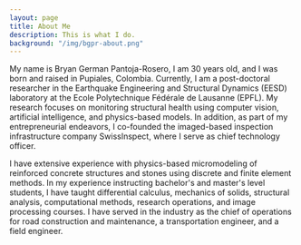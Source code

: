 ```yaml
---
layout: page
title: About Me
description: This is what I do.
background: "/img/bgpr-about.png"
---
```


My name is Bryan German Pantoja-Rosero, I am 30 years old, and I was born and
raised in Pupiales, Colombia. Currently, I am a post-doctoral researcher in the Earthquake
Engineering and Structural Dynamics (EESD) laboratory at the Ecole Polytechnique
Fédérale de Lausanne (EPFL). My research focuses on monitoring structural health
using computer vision, artificial intelligence, and physics-based models. In
addition, as part of my entrepreneurial endeavors, I co-founded the imaged-based
inspection infrastructure company SwissInspect, where I serve as chief
technology officer.

I have extensive experience with physics-based micromodeling
of reinforced concrete structures and stones using discrete and finite element
methods. In my experience instructing bachelor's and master's level students, I
have taught differential calculus, mechanics of solids, structural analysis,
computational methods, research operations, and image processing courses. I have
served in the industry as the chief of operations for road construction and
maintenance, a transportation engineer, and a field engineer.
